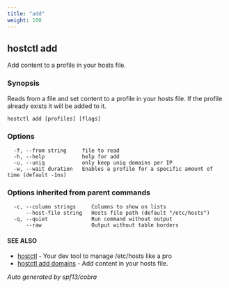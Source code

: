 ```yaml
---
title: "add"
weight: 100
---
```


## hostctl add

Add content to a profile in your hosts file.

### Synopsis


Reads from a file and set content to a profile in your hosts file.
If the profile already exists it will be added to it.

```
hostctl add [profiles] [flags]
```

### Options

```
  -f, --from string     file to read
  -h, --help            help for add
  -u, --uniq            only keep uniq domains per IP
  -w, --wait duration   Enables a profile for a specific amount of time (default -1ns)
```

### Options inherited from parent commands

```
  -c, --column strings     Columns to show on lists
      --host-file string   Hosts file path (default "/etc/hosts")
  -q, --quiet              Run command without output
      --raw                Output without table borders
```

#### SEE ALSO

* [hostctl](/docs/cli-usage/hostctl)	 - Your dev tool to manage /etc/hosts like a pro
* [hostctl add domains](/docs/cli-usage/add_domains)	 - Add content in your hosts file.

*Auto generated by spf13/cobra*
